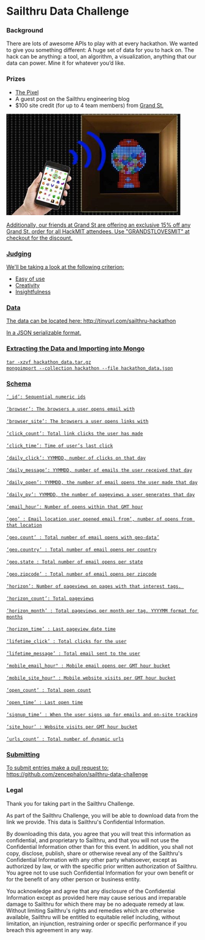 Sailthru Data Challenge
=======================

<h3>Background</h3>
There are lots of awesome APIs to play with at every hackathon. 
We wanted to give you something different: A huge set of data for you to hack on. The hack can be anything: a tool, an algorithm, a visualization, anything that our data can power. Mine it for whatever you’d like. 

<h3>Prizes</h3>

<ul>
 <li><a href="http://ledpixelart.com/pixel/">The Pixel</a></li> 
 <li>A guest post on the Sailthru engineering blog</li> 
 <li>$100 site credit (for up to 4 team members) from <a href="https://grandst.com/">Grand St.</li>
</ul>

<img src="assets/pixel.jpg">

Additionally, our friends at Grand St are offering an exclusive 15% off any Grand St. order for all HackMIT attendees. Use "GRANDSTLOVESMIT" at checkout for the discount.

<h3>Judging</h3>

We'll be taking a look at the following criterion:

<ul>
 <li>Easy of use</li>
 <li>Creativity</li>
 <li>Insightfulness</li>
</ul>

<h3>Data</h3>
The data can be located here: http://tinyurl.com/sailthru-hackathon

In a JSON serializable format.

<h3>Extracting the Data and Importing into Mongo</h3>

```
tar -xzvf hackathon_data.tar.gz
mongoimport --collection hackathon --file hackathon_data.json
```

<h3>Schema</h3>

```
‘_id’: Sequential numeric ids

‘browser’: The browsers a user opens email with

‘browser_site’: The browsers a user opens links with

‘click_count’: Total link clicks the user has made

‘click_time’: Time of user’s last click

‘daily_click’: YYMMDD, number of clicks on that day

‘daily_message’: YYMMDD, number of emails the user received that day

‘daily_open’: YYMMDD, the number of email opens the user made that day

‘daily_pv’: YYMMDD, the number of pageviews a user generates that day

‘email_hour’: Number of opens within that GMT hour

‘geo’ : Email location user opened email from’, number of opens from that location

‘geo.count’ : Total number of email opens with geo-data’

‘geo.country’ : Total number of email opens per country

‘geo.state : Total number of email opens per state

‘geo.zipcode’ : Total number of email opens per zipcode

‘horizon’: Number of pageviews on pages with that interest tags. 

‘horizon_count’: Total pageviews

‘horizon_month’ : Total pageviews per month per tag. YYYYMM format for months

‘horizon_time’ : Last pageview date time

‘lifetime_click’ : Total clicks for the user

‘lifetime_message’ : Total email sent to the user

‘mobile_email_hour" : Mobile email opens per GMT hour bucket

‘mobile_site_hour" : Mobile website visits per GMT hour bucket

‘open_count’ : Total open count

‘open_time’ : Last open time

‘signup_time’ : When the user signs up for emails and on-site tracking

‘site_hour’ : Website visits per GMT hour bucket

‘urls_count’ : Total number of dynamic urls
```

<h3> Submitting </h3>

To submit entries make a pull request to:
https://github.com/zencephalon/sailthru-data-challenge

<h3> Legal </h3>

Thank you for taking part in the Sailthru Challenge.  

As part of the Sailthru Challenge, you will be able to download data from the link we provide.  This data is Sailthru's Confidential Information.  

By downloading this data, you agree that you will treat this information as confidential, and proprietary to Sailthru, and that you will not use the Confidential Information other than for this event.   In addition, you shall not copy, disclose, publish, share or otherwise reveal any of the Sailthru's Confidential Information with any other party whatsoever, except as authorized by law, or with the specific prior written authorization of Sailthru. You agree not to use such Confidential Information for your own benefit or for the benefit of any other person or business entity.

You acknowledge and agree that any disclosure of the Confidential Information except as provided here may cause serious and irreparable damage to Sailthru for which there may be no adequate remedy at law. Without limiting Sailthru's rights and remedies which are otherwise available, Sailthru will be entitled to equitable relief including, without limitation, an injunction, restraining order or specific performance if you breach this agreement in any way.
